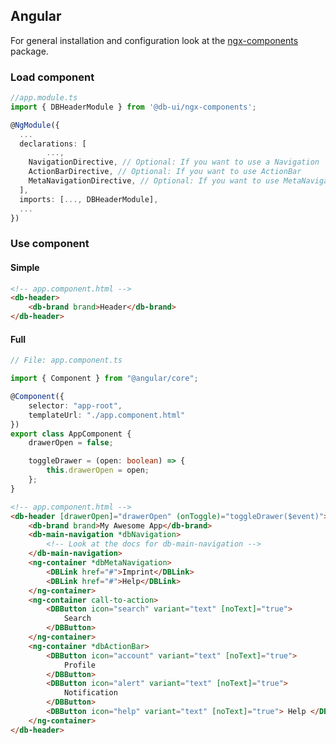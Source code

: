 ## Angular

For general installation and configuration look at the [ngx-components](https://www.npmjs.com/package/@db-ui/ngx-components) package.

### Load component

```ts app.module.ts
//app.module.ts
import { DBHeaderModule } from '@db-ui/ngx-components';

@NgModule({
  ...
  declarations: [
        ...,
	NavigationDirective, // Optional: If you want to use a Navigation
	ActionBarDirective, // Optional: If you want to use ActionBar
	MetaNavigationDirective, // Optional: If you want to use MetaNavigation
  ],
  imports: [..., DBHeaderModule],
  ...
})

```

### Use component

#### Simple

```html app.component.html
<!-- app.component.html -->
<db-header>
	<db-brand brand>Header</db-brand>
</db-header>
```

#### Full

```ts app.component.ts
// File: app.component.ts

import { Component } from "@angular/core";

@Component({
	selector: "app-root",
	templateUrl: "./app.component.html"
})
export class AppComponent {
	drawerOpen = false;

	toggleDrawer = (open: boolean) => {
		this.drawerOpen = open;
	};
}
```

```html app.component.html
<!-- app.component.html -->
<db-header [drawerOpen]="drawerOpen" (onToggle)="toggleDrawer($event)">
	<db-brand brand>My Awesome App</db-brand>
	<db-main-navigation *dbNavigation>
		<!-- Look at the docs for db-main-navigation -->
	</db-main-navigation>
	<ng-container *dbMetaNavigation>
		<DBLink href="#">Imprint</DBLink>
		<DBLink href="#">Help</DBLink>
	</ng-container>
	<ng-container call-to-action>
		<DBButton icon="search" variant="text" [noText]="true">
			Search
		</DBButton>
	</ng-container>
	<ng-container *dbActionBar>
		<DBButton icon="account" variant="text" [noText]="true">
			Profile
		</DBButton>
		<DBButton icon="alert" variant="text" [noText]="true">
			Notification
		</DBButton>
		<DBButton icon="help" variant="text" [noText]="true"> Help </DBButton>
	</ng-container>
</db-header>
```
